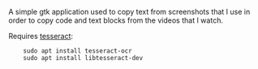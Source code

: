 A simple gtk application used to copy text from screenshots that I use in order to copy code and text blocks from the videos that I watch.

Requires [tesseract](https://tesseract-ocr.github.io/tessdoc/Installation.html):
```
    sudo apt install tesseract-ocr
    sudo apt install libtesseract-dev
```